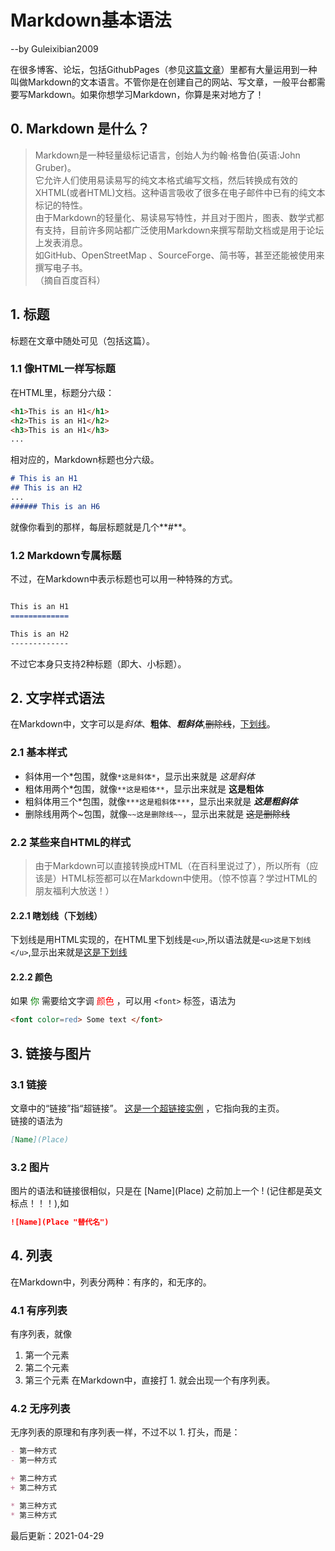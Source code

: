 # Markdown基本语法
--by Guleixibian2009

在很多博客、论坛，包括GithubPages（参见[这篇文章](https://guleixibian2009.github.io/GPS/)）里都有大量运用到一种叫做Markdown的文本语言。不管你是在创建自己的网站、写文章，一般平台都需要写Markdown。如果你想学习Markdown，你算是来对地方了！

## 0. Markdown 是什么？
>Markdown是一种轻量级标记语言，创始人为约翰·格鲁伯(英语:John Gruber)。  
>它允许人们使用易读易写的纯文本格式编写文档，然后转换成有效的XHTML(或者HTML)文档。这种语言吸收了很多在电子邮件中已有的纯文本标记的特性。  
>由于Markdown的轻量化、易读易写特性，并且对于图片，图表、数学式都有支持，目前许多网站都广泛使用Markdown来撰写帮助文档或是用于论坛上发表消息。    
>如GitHub、OpenStreetMap 、SourceForge、简书等，甚至还能被使用来撰写电子书。    
>（摘自百度百科）  

## 1. 标题
标题在文章中随处可见（包括这篇）。

### 1.1 像HTML一样写标题
在HTML里，标题分六级：

```HTML
<h1>This is an H1</h1>
<h2>This is an H1</h2>
<h3>This is an H1</h3>
...
```

相对应的，Markdown标题也分六级。

```markdown
# This is an H1  
## This is an H2  
...  
###### This is an H6  
```

就像你看到的那样，每层标题就是几个**\#**。

### 1.2 Markdown专属标题
不过，在Markdown中表示标题也可以用一种特殊的方式。

```Markdown

This is an H1
=============

This is an H2
-------------

```
不过它本身只支持2种标题（即大、小标题）。

## 2. 文字样式语法
在Markdown中，文字可以是*斜体*、**粗体**、***粗斜体***,~~删除线~~，<u>下划线</u>。

### 2.1 基本样式
- 斜体用一个\*包围，就像` *这是斜体* `，显示出来就是 *这是斜体* 
- 粗体用两个\*包围，就像` **这是粗体** `，显示出来就是 **这是粗体**
- 粗斜体用三个\*包围，就像` ***这是粗斜体*** `，显示出来就是 ***这是粗斜体***
- 删除线用两个\~包围，就像` ~~这是删除线~~ `，显示出来就是 ~~这是删除线~~

### 2.2 某些来自HTML的样式

> 由于Markdown可以直接转换成HTML（在百科里说过了），所以所有（应该是）HTML标签都可以在Markdown中使用。（惊不惊喜？学过HTML的朋友福利大放送！）

#### 2.2.1 瞎划线（下划线）
下划线是用HTML实现的，在HTML里下划线是` <u> `,所以语法就是` <u>这是下划线</u> `,显示出来就是<u>这是下划线</u>  

#### 2.2.2 颜色
如果<font color=green> 你 </font>需要给文字调 <font color=red> 颜色 </font> ，可以用 ` <font> ` 标签，语法为
```HTML
<font color=red> Some text </font>
```

## 3. 链接与图片

### 3.1 链接
文章中的“链接”指“超链接”。 [这是一个超链接实例](https://guleixibian2009.github.io/) ，它指向我的主页。  
链接的语法为 
```Markdown
[Name](Place) 
```

### 3.2 图片
图片的语法和链接很相似，只是在 \[Name\]\(Place\) 之前加上一个 \! (记住都是英文标点！！！),如
```Markdown
![Name](Place "替代名")
```

## 4. 列表
在Markdown中，列表分两种：有序的，和无序的。

### 4.1 有序列表
有序列表，就像  
1. 第一个元素
2. 第二个元素
3. 第三个元素
在Markdown中，直接打 1. 就会出现一个有序列表。

### 4.2 无序列表
无序列表的原理和有序列表一样，不过不以 1. 打头，而是：

```Markdown
- 第一种方式
- 第一种方式
```

```Markdown
+ 第二种方式
+ 第二种方式
```

```Markdown
* 第三种方式
* 第三种方式
```






最后更新：2021-04-29
